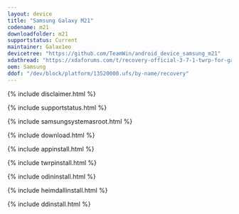 ```yaml
---
layout: device
title: "Samsung Galaxy M21"
codename: m21
downloadfolder: m21
supportstatus: Current
maintainer: Galax1eo
devicetree: "https://github.com/TeamWin/android_device_samsung_m21"
xdathread: "https://xdaforums.com/t/recovery-official-3-7-1-twrp-for-galaxy-m21.4680109/"
oem: Samsung
ddof: "/dev/block/platform/13520000.ufs/by-name/recovery"
---
```


{% include disclaimer.html %}

{% include supportstatus.html %}

{% include samsungsystemasroot.html %}

{% include download.html %}

{% include appinstall.html %}

{% include twrpinstall.html %}

{% include odininstall.html %}

{% include heimdallinstall.html %}

{% include ddinstall.html %}
